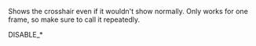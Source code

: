 Shows the crosshair even if it wouldn't show normally. Only works for one frame, so make sure to call it repeatedly.

DISABLE_*